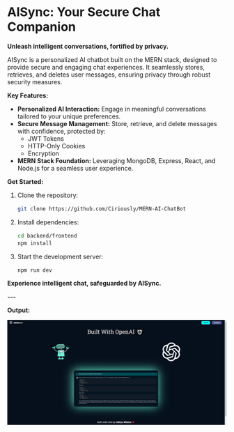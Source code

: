 # AISync: Your Secure Chat Companion

**Unleash intelligent conversations, fortified by privacy.**

AISync is a personalized AI chatbot built on the MERN stack, designed to provide secure and engaging chat experiences. It seamlessly stores, retrieves, and deletes user messages, ensuring privacy through robust security measures.

**Key Features:**

- **Personalized AI Interaction:** Engage in meaningful conversations tailored to your unique preferences.
- **Secure Message Management:** Store, retrieve, and delete messages with confidence, protected by:
  - JWT Tokens
  - HTTP-Only Cookies
  - Encryption
- **MERN Stack Foundation:** Leveraging MongoDB, Express, React, and Node.js for a seamless user experience.

**Get Started:**

1. Clone the repository:
   ```bash
   git clone https://github.com/Ciriously/MERN-AI-ChatBot
   ```
2. Install dependencies:
   ```bash
   cd backend/frontend
   npm install
   ```
3. Start the development server:
   ```bash
   npm run dev
   ```

**Experience intelligent chat, safeguarded by AISync.**

**---**

**Output:**

![Alt Text](./frontend/public/ai.jpg)
